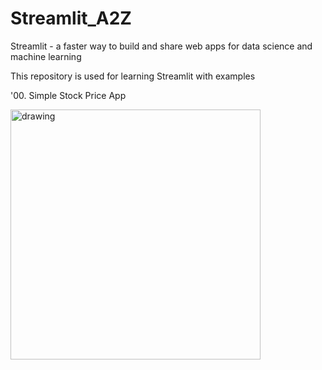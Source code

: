 # Streamlit_A2Z
Streamlit - a faster way to build and share web apps for data science and machine learning

This repository is used for learning Streamlit with examples

'00. Simple Stock Price App

<img src="https://github.com/user-attachments/assets/e8baf62d-647e-4f71-81d5-979af3f68ab7" alt="drawing" width="400"/>


